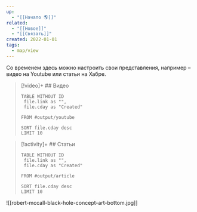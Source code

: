 ```yaml
---
up:
  - "[[Начало 🌎]]"
related:
  - "[[Новое]]"
  - "[[Связать]]"
created: 2022-01-01
tags:
  - map/view
---
```

Со временем здесь можно настроить свои представления, например – видео на Youtube или статьи на Хабре.

> [!video]+ ## Видео
> 
> ``` dataview
> TABLE WITHOUT ID
>  file.link as "",
>  file.cday as "Created"
> 
> FROM #output/youtube
> 
> SORT file.cday desc
> LIMIT 10
> ```

> [!activity]+ ## Статьи
> 
> ``` dataview
> TABLE WITHOUT ID
>  file.link as "",
>  file.cday as "Created"
> 
> FROM #output/article
> 
> SORT file.cday desc
> LIMIT 10
> ```

![[robert-mccall-black-hole-concept-art-bottom.jpg]]